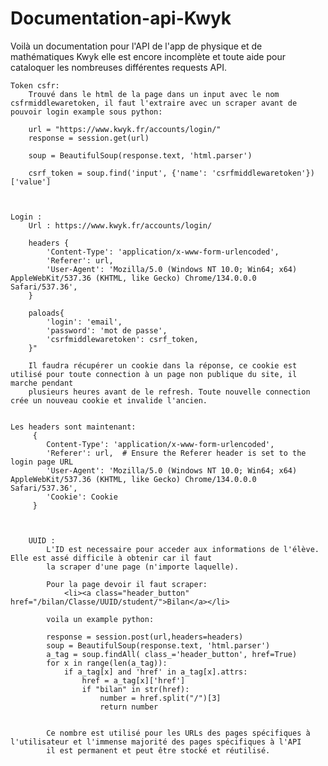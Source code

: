 # Documentation-api-Kwyk

Voilà un documentation pour l'API de l'app de physique et de mathématiques Kwyk elle est encore incomplète et toute aide pour cataloquer les nombreuses différentes requests API.


    Token csfr:
        Trouvé dans le html de la page dans un input avec le nom csfrmiddlewaretoken, il faut l'extraire avec un scraper avant de pouvoir login example sous python:
        
        url = "https://www.kwyk.fr/accounts/login/"
        response = session.get(url)

        soup = BeautifulSoup(response.text, 'html.parser')

        csrf_token = soup.find('input', {'name': 'csrfmiddlewaretoken'})['value']



    Login : 
        Url : https://www.kwyk.fr/accounts/login/

        headers {
            'Content-Type': 'application/x-www-form-urlencoded',
            'Referer': url,
            'User-Agent': 'Mozilla/5.0 (Windows NT 10.0; Win64; x64) AppleWebKit/537.36 (KHTML, like Gecko) Chrome/134.0.0.0 Safari/537.36',
        }

        paloads{
            'login': 'email',
            'password': 'mot de passe',
            'csrfmiddlewaretoken': csrf_token,
        }"

        Il faudra récupérer un cookie dans la réponse, ce cookie est utilisé pour toute connection à un page non publique du site, il marche pendant
        plusieurs heures avant de le refresh. Toute nouvelle connection crée un nouveau cookie et invalide l'ancien.


    Les headers sont maintenant:
         {
            Content-Type': 'application/x-www-form-urlencoded',
            'Referer': url,  # Ensure the Referer header is set to the login page URL
            'User-Agent': 'Mozilla/5.0 (Windows NT 10.0; Win64; x64) AppleWebKit/537.36 (KHTML, like Gecko) Chrome/134.0.0.0 Safari/537.36',
            'Cookie': Cookie
         }   

    

        UUID :
            L'ID est necessaire pour acceder aux informations de l'élève. Elle est assé difficile à obtenir car il faut
            la scraper d'une page (n'importe laquelle).

            Pour la page devoir il faut scraper:
                <li><a class="header_button" href="/bilan/Classe/UUID/student/">Bilan</a></li>
            
            voila un example python:

            response = session.post(url,headers=headers)
            soup = BeautifulSoup(response.text, 'html.parser')
            a_tag = soup.findAll( class_='header_button', href=True)
            for x in range(len(a_tag)):
                if a_tag[x] and 'href' in a_tag[x].attrs:
                    href = a_tag[x]['href']
                    if "bilan" in str(href):
                        number = href.split("/")[3]
                        return number


            Ce nombre est utilisé pour les URLs des pages spécifiques à l'utilisateur et l'immense majorité des pages spécifiques à l'API
            il est permanent et peut être stocké et réutilisé.

